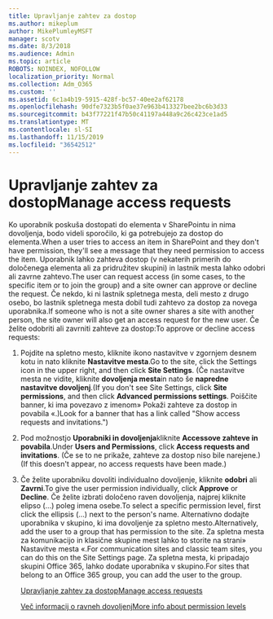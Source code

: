 ```yaml
---
title: Upravljanje zahtev za dostop
ms.author: mikeplum
author: MikePlumleyMSFT
manager: scotv
ms.date: 8/3/2018
ms.audience: Admin
ms.topic: article
ROBOTS: NOINDEX, NOFOLLOW
localization_priority: Normal
ms.collection: Adm_O365
ms.custom: ''
ms.assetid: 6c1a4b19-5915-428f-bc57-40ee2af62178
ms.openlocfilehash: 90dfe7323b5f0ae37e963b413327bee2bc6b3d33
ms.sourcegitcommit: b43f77221f47b50c41197a448a9c26c423ce1ad5
ms.translationtype: MT
ms.contentlocale: sl-SI
ms.lasthandoff: 11/15/2019
ms.locfileid: "36542512"
---
```

# <a name="manage-access-requests"></a><span data-ttu-id="d7083-102">Upravljanje zahtev za dostop</span><span class="sxs-lookup"><span data-stu-id="d7083-102">Manage access requests</span></span>

<span data-ttu-id="d7083-103">Ko uporabnik poskuša dostopati do elementa v SharePointu in nima dovoljenja, bodo videli sporočilo, ki ga potrebujejo za dostop do elementa.</span><span class="sxs-lookup"><span data-stu-id="d7083-103">When a user tries to access an item in SharePoint and they don't have permission, they'll see a message that they need permission to access the item.</span></span> <span data-ttu-id="d7083-104">Uporabnik lahko zahteva dostop (v nekaterih primerih do določenega elementa ali za pridružitev skupini) in lastnik mesta lahko odobri ali zavrne zahtevo.</span><span class="sxs-lookup"><span data-stu-id="d7083-104">The user can request access (in some cases, to the specific item or to join the group) and a site owner can approve or decline the request.</span></span> <span data-ttu-id="d7083-105">Če nekdo, ki ni lastnik spletnega mesta, deli mesto z drugo osebo, bo lastnik spletnega mesta dobil tudi zahtevo za dostop za novega uporabnika.</span><span class="sxs-lookup"><span data-stu-id="d7083-105">If someone who is not a site owner shares a site with another person, the site owner will also get an access request for the new user.</span></span> <span data-ttu-id="d7083-106">Če želite odobriti ali zavrniti zahteve za dostop:</span><span class="sxs-lookup"><span data-stu-id="d7083-106">To approve or decline access requests:</span></span>
  
1. <span data-ttu-id="d7083-107">Pojdite na spletno mesto, kliknite ikono nastavitve v zgornjem desnem kotu in nato kliknite **Nastavitve mesta**.</span><span class="sxs-lookup"><span data-stu-id="d7083-107">Go to the site, click the Settings icon in the upper right, and then click **Site Settings**.</span></span> <span data-ttu-id="d7083-108">(Če nastavitve mesta ne vidite, kliknite **dovoljenja mesta**in nato še **napredne nastavitve dovoljenj**.</span><span class="sxs-lookup"><span data-stu-id="d7083-108">(If you don't see Site Settings, click **Site permissions**, and then click **Advanced permissions settings**.</span></span> <span data-ttu-id="d7083-109">Poiščite banner, ki ima povezavo z imenom» Pokaži zahteve za dostop in povabila «.)</span><span class="sxs-lookup"><span data-stu-id="d7083-109">Look for a banner that has a link called "Show access requests and invitations.")</span></span>
    
2. <span data-ttu-id="d7083-110">Pod možnostjo **Uporabniki in dovoljenja**kliknite **Accessove zahteve in povabila**.</span><span class="sxs-lookup"><span data-stu-id="d7083-110">Under **Users and Permissions**, click **Access requests and invitations**.</span></span> <span data-ttu-id="d7083-111">(Če se to ne prikaže, zahteve za dostop niso bile narejene.)</span><span class="sxs-lookup"><span data-stu-id="d7083-111">(If this doesn't appear, no access requests have been made.)</span></span>
    
3. <span data-ttu-id="d7083-112">Če želite uporabniku dovoliti individualno dovoljenje, kliknite **odobri** ali **Zavrni**.</span><span class="sxs-lookup"><span data-stu-id="d7083-112">To give the user permission individually, click **Approve** or **Decline**.</span></span> <span data-ttu-id="d7083-113">Če želite izbrati določeno raven dovoljenja, najprej kliknite elipso (...) poleg imena osebe.</span><span class="sxs-lookup"><span data-stu-id="d7083-113">To select a specific permission level, first click the ellipsis (...) next to the person's name.</span></span> <span data-ttu-id="d7083-114">Alternativno dodajte uporabnika v skupino, ki ima dovoljenje za spletno mesto.</span><span class="sxs-lookup"><span data-stu-id="d7083-114">Alternatively, add the user to a group that has permission to the site.</span></span> <span data-ttu-id="d7083-115">Za spletna mesta za komunikacijo in klasične skupine mest lahko to storite na strani» Nastavitve mesta «.</span><span class="sxs-lookup"><span data-stu-id="d7083-115">For communication sites and classic team sites, you can do this on the Site Settings page.</span></span> <span data-ttu-id="d7083-116">Za spletna mesta, ki pripadajo skupini Office 365, lahko dodate uporabnika v skupino.</span><span class="sxs-lookup"><span data-stu-id="d7083-116">For sites that belong to an Office 365 group, you can add the user to the group.</span></span>
    
    [<span data-ttu-id="d7083-117">Upravljanje zahtev za dostop</span><span class="sxs-lookup"><span data-stu-id="d7083-117">Manage access requests </span></span>](https://go.microsoft.com/fwlink/?linkid=2008747)
    
    [<span data-ttu-id="d7083-118">Več informacij o ravneh dovoljenj</span><span class="sxs-lookup"><span data-stu-id="d7083-118">More info about permission levels</span></span>](https://go.microsoft.com/fwlink/?linkid=867071)
    

